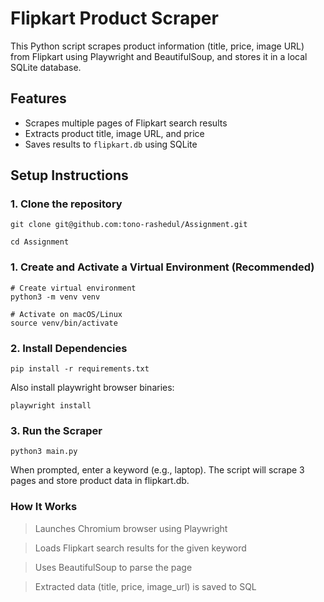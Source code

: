 # Flipkart Product Scraper

This Python script scrapes product information (title, price, image URL) from Flipkart using Playwright and BeautifulSoup, and stores it in a local SQLite database.

## Features

- Scrapes multiple pages of Flipkart search results
- Extracts product title, image URL, and price
- Saves results to `flipkart.db` using SQLite

## Setup Instructions

### 1. Clone the repository
```
git clone git@github.com:tono-rashedul/Assignment.git
```
```
cd Assignment
```
### 1. Create and Activate a Virtual Environment (Recommended)

```
# Create virtual environment
python3 -m venv venv
```
```
# Activate on macOS/Linux
source venv/bin/activate
```

### 2. Install Dependencies
```
pip install -r requirements.txt
```

Also install playwright browser binaries:
```
playwright install
```
### 3. Run the Scraper
```
python3 main.py
```

When prompted, enter a keyword (e.g., laptop). The script will scrape 3 pages and store product data in flipkart.db.

### How It Works
> Launches Chromium browser using Playwright

> Loads Flipkart search results for the given keyword

> Uses BeautifulSoup to parse the page

> Extracted data (title, price, image_url) is saved to SQL
